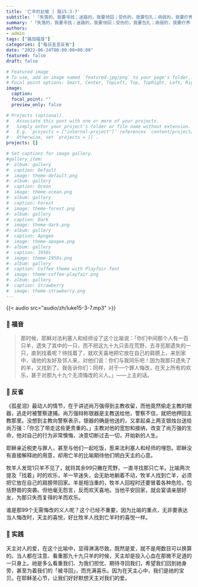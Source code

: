 ```yaml
---
title: '亡羊的比喻 | 路15:3-7'
subtitle: '「失落的，我要寻找；迷路的，我要领回；受伤的，我要包扎；病弱的，我要疗养；肥胖和强壮的，我要看守；我要按正义牧放他们。」（则34:16）'
summary: '「失落的，我要寻找；迷路的，我要领回；受伤的，我要包扎；病弱的，我要疗养；肥胖和强壮的，我要看守；我要按正义牧放他们。」（则34:16）'
authors:
- admin
tags: ["路加福音"]
categories: ["每日圣言反省"]
date: "2022-06-24T00:00:00+08:00"
featured: false
draft: false

# Featured image
# To use, add an image named `featured.jpg/png` to your page's folder.
# Focal point options: Smart, Center, TopLeft, Top, TopRight, Left, Right, BottomLeft, Bottom, BottomRight
image:
  caption:
  focal_point: ""
  preview_only: false

# Projects (optional).
#   Associate this post with one or more of your projects.
#   Simply enter your project's folder or file name without extension.
#   E.g. `projects = ["internal-project"]` references `content/project/deep-learning/index.md`.
#   Otherwise, set `projects = []`.
projects: []

# Set captions for image gallery.
#gallery_item:
#- album: gallery
#  caption: Default
#  image: theme-default.png
#- album: gallery
#  caption: Ocean
#  image: theme-ocean.png
#- album: gallery
#  caption: Forest
#  image: theme-forest.png
#- album: gallery
#  caption: Dark
#  image: theme-dark.png
#- album: gallery
#  caption: Apogee
#  image: theme-apogee.png
#- album: gallery
#  caption: 1950s
#  image: theme-1950s.png
#- album: gallery
#  caption: Coffee theme with Playfair font
#  image: theme-coffee-playfair.png
#- album: gallery
#  caption: Strawberry
#  image: theme-strawberry.png
---
```


{{< audio src="audio/zh/luke15-3-7.mp3" >}}

### :love_letter: 福音
> 那时候，耶稣对法利塞人和经师设了这个比喻说：「你们中间那个人有一百只羊，遗失了其中的一只，而不把这九十九只丢在荒野，去寻觅那遗失的一只，直到找着呢？待找着了，就欢天喜地把它放在自己的肩膀上，来到家中，请他的友好及邻人来，对他们说：你们与我同乐吧！因为我那只遗失了的羊，又找到了。我告诉你们：同样，对于一个罪人悔改，在天上所有的欢乐，甚于对那九十九个无须悔改的义人。」——上主的话。

### :speech_balloon: 反省
《孤星泪》最动人的情节，在于讲述尚万强得到主教收留，而他竟然偷走主教的银器，逃走时被警察逮捕。尚万强辩称银器是主教送给他，警察不信，就把他押回主教那里。没想到主教向警察表示，银器的确是他送的，又拿起桌上两支银烛台送给尚万强：「你忘了带走这些更贵重的。」主教对他的宽恕和接纳，改变了尚万强的生命，他对自己的行为非常懊悔，决意切断过去一切，开始新的人生。

耶稣亲近税吏与罪人，甚至与他们一起吃饭，惹来法利塞人和经师的埋怨。耶稣没有直接解释祂的用意，却用亡羊的比喻期待他们明白天主的心意。

牧羊人发现1只羊不见了，就将其余99只撇在荒野，一直寻找那只亡羊。比喻两次提及「找着」时的欢乐，羊一早迷失，会无助地躺着不动，牧羊人找到亡羊，必须把它放在自己的肩膀带回家。羊是相当重的，牧羊人回程时还要冒着各种危险，包括野兽的突袭。但他毫无怨言，反而欢天喜地。当他平安回家，就会宴请亲朋好友，为那只失而复得的羊而欢乐。

谁是那99个无需悔改的义人呢？这个已经不重要，因为比喻的重点，无非要表达当人悔改时，天主的喜悦，好比牧羊人找到亡羊时的喜悦一样。

### :runner: 实践
天主对人的爱，在这个比喻中，显得淋漓尽致。既然是爱，就不是用数目可以换算的。当人都在注意、看重那九十九只羊的时候，天主却是投入心血在那微不足道的一只身上。祂是多么看重我们、为我们担忧、期待寻回我们，希望我们回到祂身旁，甚至为着我们的「被寻回」，而充满喜乐。因为在天主心中，我们是祂的宝贝。在耶稣圣心节，让我们好好默想天主对我们的爱。
